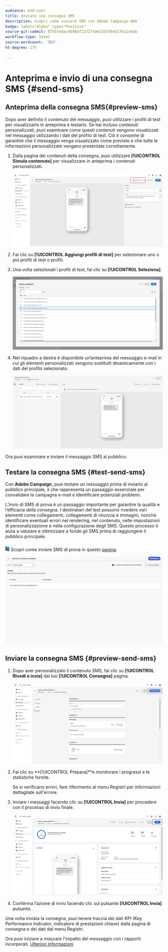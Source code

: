 ```yaml
---
audience: end-user
title: Inviare una consegna SMS
description: Scopri come inviare SMS con Adobe Campaign Web
badge: label="Alpha" type="Positive"
source-git-commit: 875b7edac9696af227273a02357d5431f6a1e8ab
workflow-type: tm+mt
source-wordcount: '363'
ht-degree: 17%

---
```


# Anteprima e invio di una consegna SMS {#send-sms}

## Anteprima della consegna SMS{#preview-sms}

Dopo aver definito il contenuto del messaggio, puoi utilizzare i profili di test per visualizzarlo in anteprima e testarlo. Se hai incluso contenuti personalizzati, puoi esaminare come questi contenuti vengono visualizzati nel messaggio utilizzando i dati del profilo di test. Ciò ti consente di garantire che il messaggio venga visualizzato come previsto e che tutte le informazioni personalizzate vengano presentate correttamente.

1. Dalla pagina dei contenuti della consegna, puoi utilizzare **[!UICONTROL Simula contenuto]** per visualizzare in anteprima i contenuti personalizzati.

   ![](assets/sms_send_1.png)

1. Fai clic su **[!UICONTROL Aggiungi profili di test]** per selezionare uno o più profili di test o profili.

1. Una volta selezionati i profili di test, fai clic su **[!UICONTROL Seleziona]**.

   ![](assets/sms_send_2.png)

1. Nel riquadro a destra è disponibile un’anteprima del messaggio e-mail in cui gli elementi personalizzati vengono sostituiti dinamicamente con i dati del profilo selezionato.

   ![](assets/sms_send_3.png)

Ora puoi esaminare e inviare il messaggio SMS al pubblico.

## Testare la consegna SMS {#test-send-sms}

Con **Adobe Campaign**, puoi testare un messaggio prima di inviarlo al pubblico principale, il che rappresenta un passaggio essenziale per convalidare la campagna e-mail e identificare potenziali problemi.

L’invio di SMS di prova è un passaggio importante per garantire la qualità e l’efficacia della consegna. I destinatari del test possono rivedere vari elementi come collegamenti, collegamenti di rinuncia e immagini, nonché identificare eventuali errori nel rendering, nel contenuto, nelle impostazioni di personalizzazione e nella configurazione degli SMS. Questo processo ti aiuta a valutare e ottimizzare a fondo gli SMS prima di raggiungere il pubblico principale.

![](../assets/do-not-localize/book.png) Scopri come inviare SMS di prova in questo [pagina](../preview-test/proofs.md).

![](assets/sms_send_6.png)

## Inviare la consegna SMS {#preview-send-sms}

1. Dopo aver personalizzato il contenuto SMS, fai clic su **[!UICONTROL Rivedi e invia]** dal tuo **[!UICONTROL Consegna]** pagina.

   ![](assets/sms_send_4.png)

1. Fai clic su **[!UICONTROL Prepara]**e monitorare i progressi e le statistiche fornite.

   Se si verificano errori, fare riferimento al menu Registri per informazioni dettagliate sull&#39;errore.

1. Inviare i messaggi facendo clic su **[!UICONTROL Invia]** per procedere con il processo di invio finale.

   ![](assets/sms_send_5.png)

1. Conferma l’azione di invio facendo clic sul pulsante **[!UICONTROL Invia]** pulsante.

Una volta inviata la consegna, puoi tenere traccia dei dati KPI (Key Performance Indicator, indicatore di prestazioni chiave) dalla pagina di consegna e dei dati dal menu Registri.

Ora puoi iniziare a misurare l’impatto del messaggio con i rapporti incorporati. [Ulteriori informazioni](../reporting/sms-report.md)




